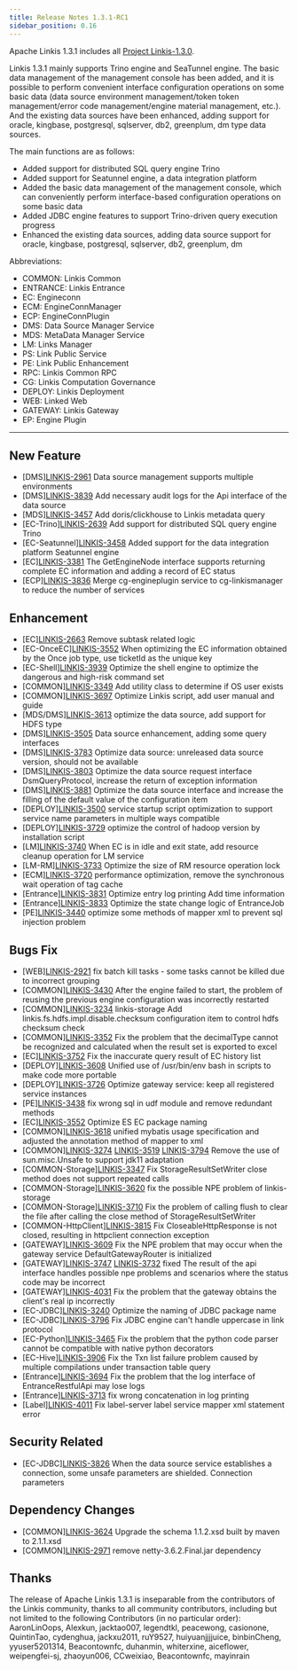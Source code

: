 ```yaml
---
title: Release Notes 1.3.1-RC1
sidebar_position: 0.16
---
```


Apache Linkis 1.3.1 includes all [Project Linkis-1.3.0](https://github.com/apache/linkis/projects/23).

Linkis 1.3.1 mainly supports Trino engine and SeaTunnel engine. The basic data management of the management console has been added, and it is possible to perform convenient interface configuration operations on some basic data (data source environment management/token token management/error code management/engine material management, etc.).
And the existing data sources have been enhanced, adding support for oracle, kingbase, postgresql, sqlserver, db2, greenplum, dm type data sources.

The main functions are as follows:

* Added support for distributed SQL query engine Trino
* Added support for Seatunnel engine, a data integration platform
* Added the basic data management of the management console, which can conveniently perform interface-based configuration operations on some basic data
* Added JDBC engine features to support Trino-driven query execution progress
* Enhanced the existing data sources, adding data source support for oracle, kingbase, postgresql, sqlserver, db2, greenplum, dm

Abbreviations:
- COMMON: Linkis Common
- ENTRANCE: Linkis Entrance
- EC: Engineconn
- ECM: EngineConnManager
- ECP: EngineConnPlugin
- DMS: Data Source Manager Service
- MDS: MetaData Manager Service
- LM: Links Manager
- PS: Link Public Service
- PE: Link Public Enhancement
- RPC: Linkis Common RPC
- CG: Linkis Computation Governance
- DEPLOY: Linkis Deployment
- WEB: Linked Web
- GATEWAY: Linkis Gateway
- EP: Engine Plugin

---

## New Feature

+ \[DMS][LINKIS-2961](https://github.com/apache/linkis/pull/2961) Data source management supports multiple environments
+ \[DMS][LINKIS-3839](https://github.com/apache/linkis/pull/3839) Add necessary audit logs for the Api interface of the data source
+ \[MDS][LINKIS-3457](https://github.com/apache/linkis/pull/3457) Add doris/clickhouse to Linkis metadata query
+ \[EC-Trino][LINKIS-2639](https://github.com/apache/linkis/pull/2639) Add support for distributed SQL query engine Trino
+ \[EC-Seatunnel][LINKIS-3458](https://github.com/apache/linkis/pull/3458) Added support for the data integration platform Seatunnel engine
+ \[EC][LINKIS-3381](https://github.com/apache/linkis/pull/3381) The GetEngineNode interface supports returning complete EC information and adding a record of EC status
+ \[ECP][LINKIS-3836](https://github.com/apache/linkis/pull/3836) Merge cg-engineplugin service to cg-linkismanager to reduce the number of services

## Enhancement

+ \[EC][LINKIS-2663](https://github.com/apache/linkis/pull/2663) Remove subtask related logic
+ \[EC-OnceEC][LINKIS-3552](https://github.com/apache/linkis/pull/3552) When optimizing the EC information obtained by the Once job type, use ticketId as the unique key
+ \[EC-Shell][LINKIS-3939](https://github.com/apache/linkis/pull/3939) Optimize the shell engine to optimize the dangerous and high-risk command set
+ \[COMMON][LINKIS-3349](https://github.com/apache/linkis/pull/3349) Add utility class to determine if OS user exists
+ \[COMMON][LINKIS-3697](https://github.com/apache/linkis/pull/3697) Optimize Linkis script, add user manual and guide
+ \[MDS/DMS][LINKIS-3613](https://github.com/apache/linkis/pull/3613) optimize the data source, add support for HDFS type
+ \[DMS][LINKIS-3505](https://github.com/apache/linkis/pull/3505) Data source enhancement, adding some query interfaces
+ \[DMS][LINKIS-3783](https://github.com/apache/linkis/pull/3783) Optimize data source: unreleased data source version, should not be available
+ \[DMS][LINKIS-3803](https://github.com/apache/linkis/pull/3803) Optimize the data source request interface DsmQueryProtocol, increase the return of exception information
+ \[DMS][LINKIS-3881](https://github.com/apache/linkis/pull/3881) Optimize the data source interface and increase the filling of the default value of the configuration item
+ \[DEPLOY][LINKIS-3500](https://github.com/apache/linkis/pull/3500) service startup script optimization to support service name parameters in multiple ways compatible
+ \[DEPLOY][LINKIS-3729](https://github.com/apache/linkis/pull/3729) optimize the control of hadoop version by installation script
+ \[LM][LINKIS-3740](https://github.com/apache/linkis/pull/3740) When EC is in idle and exit state, add resource cleanup operation for LM service
+ \[LM-RM][LINKIS-3733](https://github.com/apache/linkis/pull/3733) Optimize the size of RM resource operation lock
+ \[ECM][LINKIS-3720](https://github.com/apache/linkis/pull/3720) performance optimization, remove the synchronous wait operation of tag cache
+ \[Entrance][LINKIS-3831](https://github.com/apache/linkis/pull/3831) Optimize entry log printing Add time information
+ \[Entrance][LINKIS-3833](https://github.com/apache/linkis/pull/3833) Optimize the state change logic of EntranceJob
+ \[PE][LINKIS-3440](https://github.com/apache/linkis/pull/3440) optimize some methods of mapper xml to prevent sql injection problem

## Bugs Fix
+ \[WEB][LINKIS-2921](https://github.com/apache/linkis/pull/2921) fix batch kill tasks - some tasks cannot be killed due to incorrect grouping
+ \[COMMON][LINKIS-3430](https://github.com/apache/linkis/pull/3430) After the engine failed to start, the problem of reusing the previous engine configuration was incorrectly restarted
+ \[COMMON][LINKIS-3234](https://github.com/apache/linkis/pull/3234) linkis-storage Add linkis.fs.hdfs.impl.disable.checksum configuration item to control hdfs checksum check
+ \[COMMON][LINKIS-3352](https://github.com/apache/linkis/pull/3352) Fix the problem that the decimalType cannot be recognized and calculated when the result set is exported to excel
+ \[EC][LINKIS-3752](https://github.com/apache/linkis/pull/3752) Fix the inaccurate query result of EC history list
+ \[DEPLOY][LINKIS-3608](https://github.com/apache/linkis/pull/3608) Unified use of /usr/bin/env bash in scripts to make code more portable
+ \[DEPLOY][LINKIS-3726](https://github.com/apache/linkis/pull/3726) Optimize gateway service: keep all registered service instances
+ \[PE][LINKIS-3438](https://github.com/apache/linkis/pull/3438) fix wrong sql in udf module and remove redundant methods
+ \[EC][LINKIS-3552](https://github.com/apache/linkis/pull/3552) Optimize ES EC package naming
+ \[COMMON][LINKIS-3618](https://github.com/apache/linkis/pull/3618) unified mybatis usage specification and adjusted the annotation method of mapper to xml
+ \[COMMON][LINKIS-3274](https://github.com/apache/linkis/pull/3274) [LINKIS-3519](https://github.com/apache/linkis/pull/3519) [ LINKIS-3794](https://github.com/apache/linkis/pull/3794) Remove the use of sun.misc.Unsafe to support jdk11 adaptation
+ \[COMMON-Storage][LINKIS-3347](https://github.com/apache/linkis/pull/3347) Fix StorageResultSetWriter close method does not support repeated calls
+ \[COMMON-Storage][LINKIS-3620](https://github.com/apache/linkis/pull/3620) fix the possible NPE problem of linkis-storage
+ \[COMMON-Storage][LINKIS-3710](https://github.com/apache/linkis/pull/3710) Fix the problem of calling flush to clear the file after calling the close method of StorageResultSetWriter
+ \[COMMON-HttpClient][LINKIS-3815](https://github.com/apache/linkis/pull/3815) Fix CloseableHttpResponse is not closed, resulting in httpclient connection exception
+ \[GATEWAY][LINKIS-3609](https://github.com/apache/linkis/pull/3609) Fix the NPE problem that may occur when the gateway service DefaultGatewayRouter is initialized
+ \[GATEWAY][LINKIS-3747](https://github.com/apache/linkis/pull/3747) [LINKIS-3732](https://github.com/apache/linkis/pull/3732) fixed The result of the api interface handles possible npe problems and scenarios where the status code may be incorrect
+ \[GATEWAY][LINKIS-4031](https://github.com/apache/linkis/pull/4031) Fix the problem that the gateway obtains the client's real ip incorrectly
+ \[EC-JDBC][LINKIS-3240](https://github.com/apache/linkis/pull/3240) Optimize the naming of JDBC package name
+ \[EC-JDBC][LINKIS-3796](https://github.com/apache/linkis/pull/3796) Fix JDBC engine can't handle uppercase in link protocol
+ \[EC-Python][LINKIS-3465](https://github.com/apache/linkis/pull/3465) Fix the problem that the python code parser cannot be compatible with native python decorators
+ \[EC-Hive][LINKIS-3906](https://github.com/apache/linkis/pull/3906) Fix the Txn list failure problem caused by multiple compilations under transaction table query
+ \[Entrance][LINKIS-3694](https://github.com/apache/linkis/pull/3684) Fix the problem that the log interface of EntranceRestfulApi may lose logs
+ \[Entrance][LINKIS-3713](https://github.com/apache/linkis/pull/3713) fix wrong concatenation in log printing
+ \[Label][LINKIS-4011](https://github.com/apache/linkis/pull/4011) Fix label-server label service mapper xml statement error

## Security Related
+ \[EC-JDBC][LINKIS-3826](https://github.com/apache/linkis/pull/3826) When the data source service establishes a connection, some unsafe parameters are shielded. Connection parameters

## Dependency Changes
+ \[COMMON][LINKIS-3624](https://github.com/apache/linkis/pull/3624) Upgrade the schema 1.1.2.xsd built by maven to 2.1.1.xsd
+ \[COMMON][LINKIS-2971](https://github.com/apache/linkis/pull/2971) remove netty-3.6.2.Final.jar dependency

## Thanks
The release of Apache Linkis 1.3.1 is inseparable from the contributors of the Linkis community, thanks to all community contributors, including but not limited to the following Contributors (in no particular order):
AaronLinOops, Alexkun, jacktao007, legendtkl, peacewong, casionone, QuintinTao, cydenghua, jackxu2011, ruY9527, huiyuanjjjjuice, binbinCheng, yyuser5201314, Beacontownfc, duhanmin, whiterxine, aiceflower, weipengfei-sj, zhaoyun006, CCweixiao, Beacontownfc, mayinrain